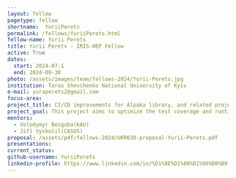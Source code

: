 ```yaml
---
layout: fellow
pagetype: fellow
shortname:  YuriiPerets
permalink: /fellows/YuriiPerets.html
fellow-name: Yurii Perets
title: Yurii Perets - IRIS-HEP Fellow
active: True
dates:
  start: 2024-07-1
  end: 2024-09-30
photo: /assets/images/team/fellows-2024/Yurii-Perets.jpg
institution: Taras Shevchenko National University of Kyiv
e-mail: yuraperets2@gmail.com
focus-area:
project_title: CI/CD improvements for Alpaka library, and related projects
project_goal: This project aims to optimize the test coverage and runtime of alpaka
mentors:
  - Volodymyr Bezguba(KAU)
  - Jiří Vyskočil(CASUS)
proposal: /assets/pdf/fellows-2024/UKR030-proposal-Yurii-Perets.pdf
presentations:
current_status:
github-username: YuriiPerets
linkedin-profile: https://www.linkedin.com/in/%D1%8E%D1%80%D1%96%D0%B9-%D0%BF%D0%B5%D1%80%D0%B5%D1%86-4977bb229/
---
```

